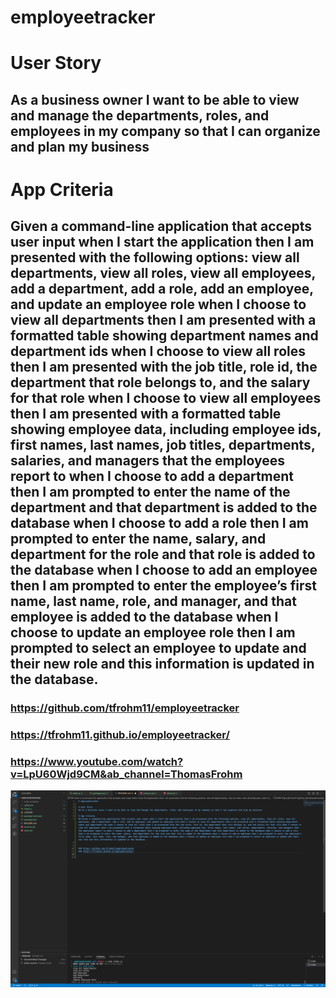 # employeetracker

# User Story
## As a business owner I want to be able to view and manage the departments, roles, and employees in my company so that I can organize and plan my business

# App Criteria
## Given a command-line application that accepts user input when I start the application then I am presented with the following options: view all departments, view all roles, view all employees, add a department, add a role, add an employee, and update an employee role when I choose to view all departments then I am presented with a formatted table showing department names and department ids when I choose to view all roles then I am presented with the job title, role id, the department that role belongs to, and the salary for that role when I choose to view all employees then I am presented with a formatted table showing employee data, including employee ids, first names, last names, job titles, departments, salaries, and managers that the employees report to when I choose to add a department then I am prompted to enter the name of the department and that department is added to the database when I choose to add a role then I am prompted to enter the name, salary, and department for the role and that role is added to the database when I choose to add an employee then I am prompted to enter the employee’s first name, last name, role, and manager, and that employee is added to the database when I choose to update an employee role then I am prompted to select an employee to update and their new role and this information is updated in the database.


### https://github.com/tfrohm11/employeetracker
### https://tfrohm11.github.io/employeetracker/
### https://www.youtube.com/watch?v=LpU60Wjd9CM&ab_channel=ThomasFrohm
<img src="./Screen Shot 2022-03-14 at 11.13.27 AM.png">
